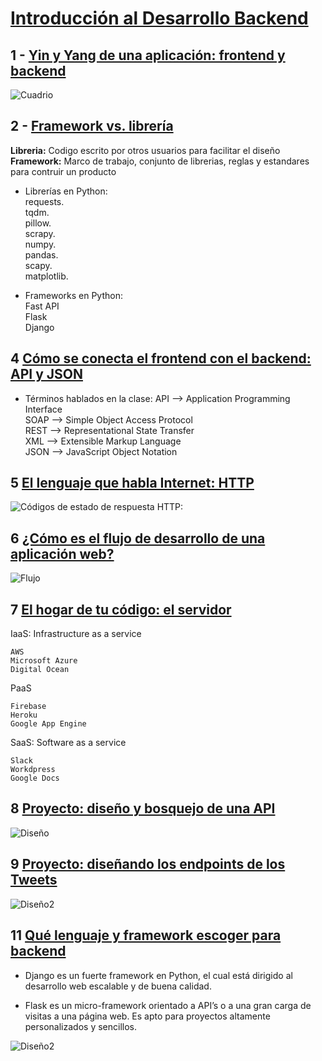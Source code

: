 # [Introducción al Desarrollo Backend](https://platzi.com/clases/introduccion-backend/)

## 1 - [Yin y Yang de una aplicación: frontend y backend](https://platzi.com/clases/2508-introduccion-backend/41811-yin-y-yang-de-una-aplicacion-frontend-y-backend/)

![Cuadrio](./01.jpg)

## 2 - [Framework vs. librería](https://platzi.com/clases/2508-introduccion-backend/41812-framework-vs-libreria/)

**Libreria:** Codigo escrito por otros usuarios para facilitar el diseño  
**Framework:** Marco de trabajo, conjunto de librerias, reglas y estandares para contruir un producto

- Librerías en Python:  
requests.  
tqdm.  
pillow.  
scrapy.  
numpy.  
pandas.  
scapy.  
matplotlib.  
  
- Frameworks en Python:  
Fast API  
Flask  
Django  

## 4 [Cómo se conecta el frontend con el backend: API y JSON](https://platzi.com/clases/2508-introduccion-backend/41813-como-se-conecta-el-frontend-con-el-backend-api-y-j/)

- Términos hablados en la clase:
API —> Application Programming Interface  
SOAP —> Simple Object Access Protocol  
REST —> Representational State Transfer  
XML —> Extensible Markup Language  
JSON —> JavaScript Object Notation  

## 5 [El lenguaje que habla Internet: HTTP](https://platzi.com/clases/2508-introduccion-backend/41814-el-lenguaje-que-habla-internet-http/)

![Códigos de estado de respuesta HTTP:](./05.png)

## 6 [¿Cómo es el flujo de desarrollo de una aplicación web?](https://platzi.com/clases/2508-introduccion-backend/41815-como-es-el-flujo-de-desarrollo-de-una-aplicacion-w/)


![Flujo](./06.webp)

## 7 [El hogar de tu código: el servidor](https://platzi.com/clases/2508-introduccion-backend/41816-el-hogar-de-tu-codigo-el-servidor/)

IaaS: Infrastructure as a service

    AWS
    Microsoft Azure
    Digital Ocean

PaaS

    Firebase
    Heroku
    Google App Engine

SaaS: Software as a service

    Slack
    Workdpress
    Google Docs

## 8 [Proyecto: diseño y bosquejo de una API](https://platzi.com/clases/2508-introduccion-backend/41817-proyecto-diseno-y-bosquejo-de-una-api/)


![Diseño](./08.jpg)

## 9 [Proyecto: diseñando los endpoints de los Tweets](https://platzi.com/clases/2508-introduccion-backend/41818-proyecto-disenando-los-endpoints-de-los-tweets/)

![Diseño2](./09.jpg)

## 11 [Qué lenguaje y framework escoger para backend](https://platzi.com/clases/2508-introduccion-backend/41820-que-lenguaje-y-framework-escoger-para-backend/)


- Django es un fuerte framework en Python, el cual está dirigido al desarrollo web escalable y de buena calidad.

- Flask es un micro-framework orientado a API’s o a una gran carga de visitas a una página web. Es apto para proyectos altamente personalizados y sencillos.

![Diseño2](./11.jpg)